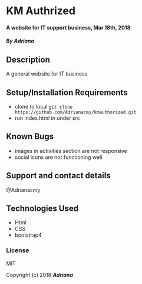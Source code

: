 # KM Authrized

#### A website for IT support business, Mar 18th, 2018

##### By _Adriana_

## Description

A general website for IT business

## Setup/Installation Requirements 
- clone to local `git clone https://github.com/Adrianacmy/kmauthorized.git`
- run index.html in under src 

## Known Bugs
- images in activities section are not responsive
- social icons are not functioning well

## Support and contact details
@Adrianacmy

## Technologies Used
- Html
- CSS
- bootstrap4

### License
MIT

Copyright (c) 2018 **_Adriana_**


